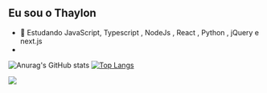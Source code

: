 ## Eu sou o Thaylon

<!--
**ThaylonHani/ThaylonHani** is a ✨ _special_ ✨ repository because its `README.md` (this file) appears on your GitHub profile.

Here are some ideas to get you started:-->

- 🌱 Estudando JavaScript, Typescript , NodeJs , React , Python , jQuery e next.js
-  <div> 
![Anurag's GitHub stats](https://github-readme-stats.vercel.app/api?username=ThaylonHani&show_icons=true&theme=radical)
[![Top Langs](https://github-readme-stats.vercel.app/api/top-langs/?username=ThaylonHani&layout=compact&theme=radical)](https://github.com/ThaylonHani/github-readme-stats&theme=radical)
  </div>
  
<a href = "mailto:thaylonhaniel9@gmail.com"><img src="https://img.shields.io/badge/-Gmail-%23333?style=for-the-badge&logo=gmail&logoColor=red" target="_blank"></a>
